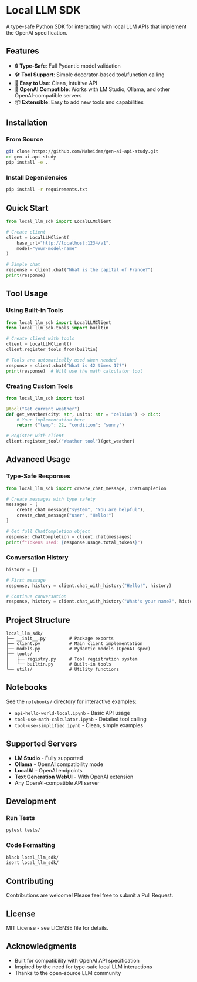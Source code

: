 # Local LLM SDK

A type-safe Python SDK for interacting with local LLM APIs that implement the OpenAI specification.

## Features

- 🔒 **Type-Safe**: Full Pydantic model validation
- 🛠️ **Tool Support**: Simple decorator-based tool/function calling
- 🚀 **Easy to Use**: Clean, intuitive API
- 🔌 **OpenAI Compatible**: Works with LM Studio, Ollama, and other OpenAI-compatible servers
- 📦 **Extensible**: Easy to add new tools and capabilities

## Installation

### From Source
```bash
git clone https://github.com/Maheidem/gen-ai-api-study.git
cd gen-ai-api-study
pip install -e .
```

### Install Dependencies
```bash
pip install -r requirements.txt
```

## Quick Start

```python
from local_llm_sdk import LocalLLMClient

# Create client
client = LocalLLMClient(
    base_url="http://localhost:1234/v1",
    model="your-model-name"
)

# Simple chat
response = client.chat("What is the capital of France?")
print(response)
```

## Tool Usage

### Using Built-in Tools

```python
from local_llm_sdk import LocalLLMClient
from local_llm_sdk.tools import builtin

# Create client with tools
client = LocalLLMClient()
client.register_tools_from(builtin)

# Tools are automatically used when needed
response = client.chat("What is 42 times 17?")
print(response)  # Will use the math calculator tool
```

### Creating Custom Tools

```python
from local_llm_sdk import tool

@tool("Get current weather")
def get_weather(city: str, units: str = "celsius") -> dict:
    # Your implementation here
    return {"temp": 22, "condition": "sunny"}

# Register with client
client.register_tool("Weather tool")(get_weather)
```

## Advanced Usage

### Type-Safe Responses

```python
from local_llm_sdk import create_chat_message, ChatCompletion

# Create messages with type safety
messages = [
    create_chat_message("system", "You are helpful"),
    create_chat_message("user", "Hello!")
]

# Get full ChatCompletion object
response: ChatCompletion = client.chat(messages)
print(f"Tokens used: {response.usage.total_tokens}")
```

### Conversation History

```python
history = []

# First message
response, history = client.chat_with_history("Hello!", history)

# Continue conversation
response, history = client.chat_with_history("What's your name?", history)
```

## Project Structure

```
local_llm_sdk/
├── __init__.py         # Package exports
├── client.py           # Main client implementation
├── models.py           # Pydantic models (OpenAI spec)
├── tools/
│   ├── registry.py     # Tool registration system
│   └── builtin.py      # Built-in tools
└── utils/              # Utility functions
```

## Notebooks

See the `notebooks/` directory for interactive examples:
- `api-hello-world-local.ipynb` - Basic API usage
- `tool-use-math-calculator.ipynb` - Detailed tool calling
- `tool-use-simplified.ipynb` - Clean, simple examples

## Supported Servers

- **LM Studio** - Fully supported
- **Ollama** - OpenAI compatibility mode
- **LocalAI** - OpenAI endpoints
- **Text Generation WebUI** - With OpenAI extension
- Any OpenAI-compatible API server

## Development

### Run Tests
```bash
pytest tests/
```

### Code Formatting
```bash
black local_llm_sdk/
isort local_llm_sdk/
```

## Contributing

Contributions are welcome! Please feel free to submit a Pull Request.

## License

MIT License - see LICENSE file for details.

## Acknowledgments

- Built for compatibility with OpenAI API specification
- Inspired by the need for type-safe local LLM interactions
- Thanks to the open-source LLM community